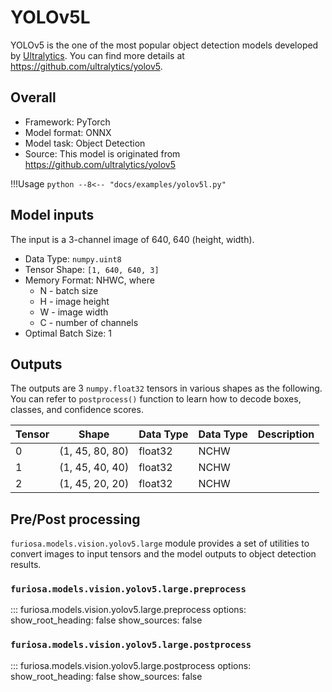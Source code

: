 # YOLOv5L

YOLOv5 is the one of the most popular object detection models developed by [Ultralytics](https://ultralytics.com/).
You can find more details at https://github.com/ultralytics/yolov5.

## Overall
* Framework: PyTorch
* Model format: ONNX
* Model task: Object Detection
* Source: This model is originated from https://github.com/ultralytics/yolov5

!!!Usage
    ```python
    --8<-- "docs/examples/yolov5l.py"
    ```

## Model inputs
The input is a 3-channel image of 640, 640 (height, width).

* Data Type: `numpy.uint8`
* Tensor Shape: `[1, 640, 640, 3]`
* Memory Format: NHWC, where
    * N - batch size
    * H - image height
    * W - image width
    * C - number of channels
* Optimal Batch Size: 1

## Outputs
The outputs are 3 `numpy.float32` tensors in various shapes as the following. 
You can refer to `postprocess()` function to learn how to decode boxes, classes, and confidence scores.

| Tensor | Shape             | Data Type | Data Type | Description |
|--------|-------------------|-----------|-----------|-------------|
| 0      | (1, 45, 80, 80)   | float32   | NCHW      |             |
| 1      | (1, 45, 40, 40)   | float32   | NCHW      |             |
| 2      | (1, 45, 20, 20)   | float32   | NCHW      |             |

## Pre/Post processing
`furiosa.models.vision.yolov5.large` module provides a set of utilities 
to convert images to input tensors and the model outputs to object detection results.
  
### `furiosa.models.vision.yolov5.large.preprocess`
::: furiosa.models.vision.yolov5.large.preprocess
    options:
        show_root_heading: false
        show_sources: false
### `furiosa.models.vision.yolov5.large.postprocess`
::: furiosa.models.vision.yolov5.large.postprocess
    options:
        show_root_heading: false
        show_sources: false
